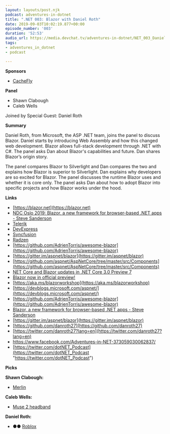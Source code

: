```yaml
---
layout: layouts/post.njk
podcast: adventures-in-dotnet
title: ".NET 003: Blazor with Daniel Roth"
date: 2019-09-03T10:02:19.877+00:00
episode_number: '003'
duration: '52:53'
audio_url: https://media.devchat.tv/adventures-in-dotnet/NET_003_Daniel_Roth.mp3
tags:
- adventures_in_dotnet
- podcast

---
```

**Sponsors**

* [CacheFly](https://www.cachefly.com/)

**Panel**

* Shawn Clabough
* Caleb Wells

Joined by Special Guest: Daniel Roth

**Summary**

Daniel Roth, from Microsoft, the ASP .NET team, joins the panel to discuss Blazor. Daniel starts by introducing Web Assembly and how this changed web development. Blazor allows full-stack development through .NET with C#. The panel asks Dan about Blazor's capabilities and future. Dan shares Blazor’s origin story.

The panel compares Blazor to Silverlight and Dan compares the two and explains how Blazor is superior to Silverlight. Dan explains why developers are so excited for Blazor. The panel discusses the runtime Blazor uses and whether it is core only. The panel asks Dan about how to adopt Blazor into specific projects and how Blazor works under the hood.

**Links**

* [https://blazor.net](https://blazor.net)
* [NDC Oslo 2019: Blazor, a new framework for browser-based .NET apps - Steve Sanderson](https://www.youtube.com/watch?v=uW-Kk7Qpv5U)
* [Telerik](https://www.telerik.com/blazor-ui)
* [DevExpress](https://www.devexpress.com/blazor-razor-components/)
* [Syncfusion](https://www.syncfusion.com/aspnet-core-blazor-components)
* [Radzen](https://blazor.radzen.com/)
* [https://github.com/AdrienTorris/awesome-blazor](https://github.com/AdrienTorris/awesome-blazor)
* [https://gitter.im/aspnet/blazor](https://gitter.im/aspnet/blazor)
* [https://github.com/aspnet/AspNetCore/tree/master/src/Components](https://github.com/aspnet/AspNetCore/tree/master/src/Components)
* [NET Core and Blazor updates in .NET Core 3.0 Preview 7](https://devblogs.microsoft.com/aspnet/asp-net-core-and-blazor-updates-in-net-core-3-0-preview-7/)
* [Blazor now in official preview!](https://devblogs.microsoft.com/aspnet/blazor-now-in-official-preview/)
* [https://aka.ms/blazorworkshop](https://aka.ms/blazorworkshop)
* [https://devblogs.microsoft.com/aspnet/](https://devblogs.microsoft.com/aspnet/)
* [https://github.com/AdrienTorris/awesome-blazor](https://github.com/AdrienTorris/awesome-blazor)
* [Blazor, a new framework for browser-based .NET apps - Steve Sanderson](https://www.youtube.com/watch?v=uW-Kk7Qpv5U)
* [https://gitter.im/aspnet/blazor](https://gitter.im/aspnet/blazor)
* [https://github.com/danroth27](https://github.com/danroth27)
* [https://twitter.com/danroth27?lang=en](https://twitter.com/danroth27?lang=en)
* [https://www.facebook.com/Adventures-in-NET-373059030062837/       ](https://www.facebook.com/Adventures-in-NET-373059030062837/)
* [https://twitter.com/dotNET_Podcast](https://twitter.com/dotNET_Podcast "https://twitter.com/dotNET_Podcast")

**Picks**

**Shawn Clabough:**

* [Merlin](https://www.netflix.com/title/70142436)

**Caleb Wells:**

* [Muse 2 headband](https://choosemuse.com/muse-2/)

**Daniel Roth:**

* **●●** [Roblox](https://www.roblox.com/)